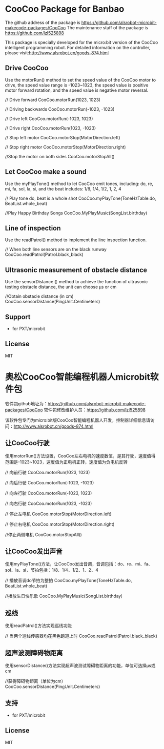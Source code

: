 # CooCoo Package for Banbao

The github address of the package is https://github.com/alsrobot-microbit-makecode-packages/CooCoo
The maintenance staff of the package is https://github.com/lzl525898

This package is specially developed for the micro:bit version of the CooCoo intelligent programming robot. For detailed information on the controller, please visit:http://www.alsrobot.cn/goods-874.html

## Drive CooCoo  
Use the motorRun() method to set the speed value of the CooCoo motor to drive, the speed value range is -1023~1023, the speed value is positive motor forward rotation, and the speed value is negative motor reversal.

// Drive forward
CooCoo.motorRun(1023, 1023)

// Driving backwards
CooCoo.motorRun(-1023, -1023)

// Drive left
CooCoo.motorRun(-1023, 1023)

// Drive right
CooCoo.motorRun(1023, -1023)

// Stop left motor
CooCoo.motorStop(MotorDirection.left)

// Stop right motor
CooCoo.motorStop(MotorDirection.right)

//Stop the motor on both sides
CooCoo.motorStopAll()

## Let CooCoo make a sound

Use the myPlayTone() method to let CooCoo emit tones, including: do, re, mi, fa, sol, la, si, and the beat includes: 1/8, 1/4, 1/2, 1, 2, 4

// Play tone do, beat is a whole shot
CooCoo.myPlayTone(ToneHzTable.do, BeatList.whole_beat)

//Play Happy Birthday Songs
CooCoo.MyPlayMusic(SongList.birthday)

## Line of inspection

Use the readPatrol() method to implement the line inspection function.

// When both line sensors are on the black runway
CooCoo.readPatrol(Patrol.black_black)

## Ultrasonic measurement of obstacle distance

Use the sensorDistance () method to achieve the function of ultrasonic testing obstacle distance, the unit can choose μs or cm

//Obtain obstacle distance (in cm)
CooCoo.sensorDistance(PingUnit.Centimeters)

## Support

* for PXT/microbit

## License

MIT


# 奥松CooCoo智能编程机器人microbit软件包

软件包github地址为：https://github.com/alsrobot-microbit-makecode-packages/CooCoo
软件包修改维护人员：https://github.com/lzl525898

该软件包专门为micro:bit版CooCoo智能编程机器人开发，控制器详细信息请访问：http://www.alsrobot.cn/goods-874.html

## 让CooCoo行驶    
使用motorRun()方法设置，CooCoo左右电机的速度数值，是其行驶，速度值得范围是-1023~1023，速度值为正电机正转，速度值为负电机反转

// 向前行驶
CooCoo.motorRun(1023, 1023)

// 向后行驶
CooCoo.motorRun(-1023, -1023)

// 向左行驶
CooCoo.motorRun(-1023, 1023)

// 向右行驶
CooCoo.motorRun(1023, -1023)

// 停止左电机
CooCoo.motorStop(MotorDirection.left)

// 停止右电机
CooCoo.motorStop(MotorDirection.right)

//停止两侧电机
CooCoo.motorStopAll()

## 让CooCoo发出声音

使用myPlayTone()方法，让CooCoo发出音调，音调包括：do、re、mi、fa、sol、la、si，节拍包括：1/8、1/4、1/2、1、2、4

// 播放音调do节拍为整拍
CooCoo.myPlayTone(ToneHzTable.do, BeatList.whole_beat)

//播放生日快乐歌
CooCoo.MyPlayMusic(SongList.birthday)

## 巡线

使用readPatrol()方法实现巡线功能

// 当两个巡线传感器均在黑色跑道上时
CooCoo.readPatrol(Patrol.black_black)

## 超声波测障碍物距离

使用sensorDistance()方法实现超声波测试障碍物距离的功能，单位可选择μs或cm

//获得障碍物距离（单位为cm）
CooCoo.sensorDistance(PingUnit.Centimeters)

## 支持

* for PXT/microbit

## License

MIT

